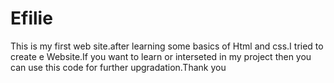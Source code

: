 # Efilie
This is my first web site.after learning some basics of
Html and css.I tried to create e Website.If you want to learn or interseted in my project then you can use this code for further upgradation.Thank you
